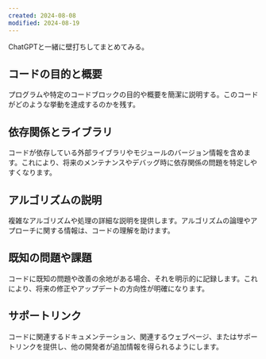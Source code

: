 ```yaml
---
created: 2024-08-08
modified: 2024-08-19
---
```

ChatGPTと一緒に壁打ちしてまとめてみる。

## コードの目的と概要
プログラムや特定のコードブロックの目的や概要を簡潔に説明する。このコードがどのような挙動を達成するのかを残す。

## 依存関係とライブラリ
コードが依存している外部ライブラリやモジュールのバージョン情報を含めます。これにより、将来のメンテナンスやデバッグ時に依存関係の問題を特定しやすくなります。

## アルゴリズムの説明
複雑なアルゴリズムや処理の詳細な説明を提供します。アルゴリズムの論理やアプローチに関する情報は、コードの理解を助けます。

## 既知の問題や課題
コードに既知の問題や改善の余地がある場合、それを明示的に記録します。これにより、将来の修正やアップデートの方向性が明確になります。

## サポートリンク
コードに関連するドキュメンテーション、関連するウェブページ、またはサポートリンクを提供し、他の開発者が追加情報を得られるようにします。